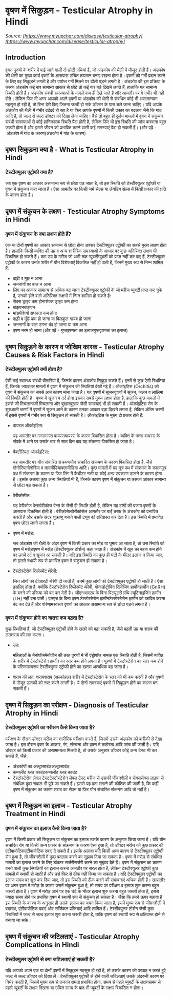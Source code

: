 # वृषण में सिकुड़न - Testicular Atrophy in Hindi
_Source: [https://www.myupchar.com/disease/testicular-atrophy](https://www.myupchar.com/disease/testicular-atrophy)_

## Introduction
वृषण पुरुषों के शरीर में पाई जाने वाली दो छोटी ग्रंथियां हैं, जो अंडकोष की थैली में मौजूद होती हैं। अंडकोष की थैली का मुख्य कार्य वृषणों के आसपास उचित तापमान बनाए रखना होता है। वृषणों को गर्मी प्रदान करने के लिए वह सिकुड़ने लगती है और पर्याप्त गर्मी मिलने पर ढीली पड़ने लगती है। अंडकोष की इस प्रक्रिया के कारण अंडकोष कई बार सामान्य आकार से छोटे तो कई बार बड़े दिखने लगते हैं, हालांकि यह सामान्य स्थिति होती है।
अंडकोष संबंधी समस्याओं के मामले कम ही देखे जाते हैं और आमतौर पर वे गंभीर भी नहीं होते। लेकिन फिर भी अगर आपको अपने वृषणों या अंडकोष की थैली से संबंधित कोई भी असामान्यता महसूस हो रही है, तो बिना देरी किए जितना जल्दी हो सके डॉक्टर के पास चले जाना चाहिए। यदि आपके अंडकोष की थैली में गंभीर दर्ददर्द हो रहा है या फिर आपके वृषणों में किसी प्रकार का बदलाव जैसे कि गांठ आदि है, तो जल्द से जल्द डॉक्टर को दिखा लेना चाहिए।
वैसे तो बहुत ही दुर्लभ मामलों में वृषण में संकुचन संबंधी समस्याओं से कोई हानिकारक स्थिति पैदा होती है, लेकिन फिर भी इस स्थिति की जांच करवाना बहुत जरूरी होता है और इससे जीवन को प्रभावित करने वाली कई समस्याएं पैदा हो सकती हैं।
(और पढ़ें - अंडकोष में गांठ के कारण)अंडकोष में गांठ के कारण)

## वृषण सिकुड़ना क्या है - What is Testicular Atrophy in Hindi
### टेस्टीक्युलर एट्रोफी क्या है?
जब एक वृषण का आकार असामान्य रूप से छोटा पड़ जाता है, तो इस स्थिति को टेस्टीक्युलर एट्रोफी या वृषण में संकुचन कहा जाता है। ऐसा आमतौर पर किसी जर्म सेल्स या लेयडिग सेल्स में किसी प्रकार की क्षति के कारण होता है।


## वृषण में संकुुचन के लक्षण - Testicular Atrophy Symptoms in Hindi
### वृषण में संकुचन के क्या लक्षण होते हैं?
एक या दोनों वृषणों का आकार सामान्य से छोटा होना अक्सर टेस्टीक्युलर एट्रोफी का सबसे मुख्य लक्षण होता है। हालांकि किसी व्यक्ति की उम्र व अन्य शारीरिक समस्याओं के आधार पर कुछ अतिरिक्त लक्षण भी विकसित हो सकते हैं।
कम उम्र के मरीज जो अभी तक प्यूबर्टीप्यूबर्टी को प्राप्त नहीं कर पाए हैं, टेस्टीक्युलर एट्रोफी के कारण उनके शरीर में यौन विशेषताएं विकसित नहीं हो पाती हैं, जिनमें मुख्य रूप से निम्न शामिल हैं:
- दाढ़ी व मूछ न आना
- जननांगों पर बाल न आना
- लिंग का आकार सामान्य से अधिक बढ़ जाना
टेस्टीक्युलर एट्रोफी के जो मरीज प्युबर्टी प्राप्त कर चुके हैं, उनको होने वाले अतिरिक्त लक्षणों में निम्न शामिल हो सकते हैं:
- सेक्स ड्राइव कम होनासेक्स ड्राइव कम होना
- बांझपनबांझपन
- मांसपेशियों सघनता कम होना
- दाढ़ी व मूँछें कम हो जाना या बिलकुल गायब हो जाना
- जननांगों के बाल उगना बंद हो जाना या कम आना
- वृषण नरम हो जाना
(और पढ़ें - गुप्तवृषणता का इलाजगुप्तवृषणता का इलाज)

## वृषण सिकुड़ने के कारण व जोखिम कारक - Testicular Atrophy Causes & Risk Factors in Hindi
### टेस्टीक्युलर एट्रोफी क्यों होता है?
ऐसी कई स्वास्थ्य संबंधी बीमारियां हैं, जिनके कारण अंडकोष सिकुड़ सकते हैं। इनमें से कुछ ऐसी स्थितियां हैं, जिनके ज्यादातर मामलों में वृषण में संकुचन की स्थितियां देखी गई हैं।
ऑर्काइटिस (Orchitis) को वृषण में संकुचन का सबसे आम कारण माना जाता है। यह वृषणों में सूजनवृषणों में सूजन, जलन व लालिमा की स्थिति होती है। वृषण में सूजन व दर्द होना इसका सबसे मुख्य लक्षण होता है, हालांकि कुछ मामलों में इससे जी मिचलानाजी मिचलाना और बुखारबुखार जैसी समस्याएं भी हो सकती हैं। ऑर्काइटिस रोग के शुरुआती चरणों में वृषणों में सूजन आने के कारण उनका आकार बड़ा दिखने लगता है, लेकिन अंतिम चरणों में इससे वृषणों में गंभीर रूप से सिकुड़न हो सकती है। ऑर्काइटिस के मुख्य दो प्रकार होते हैं:
- वायरल ऑर्काइटिस:
	यह आमतौर पर मम्प्समम्प्स वायरसवायरस के कारण विकसित होता है। व्यक्ति के मम्प्स वायरस के संपर्क में आने पर उसके चार से सात दिन बाद यह संक्रमण विकसित हो जाता है।
- बैक्टीरियल ऑर्काइटिस:
	यह आमतौर पर यौन संचारित संक्रमणयौन संचारित संक्रमण के कारण विकसित होता है, जैसे गोनोरियागोनोरिया व क्लामीडियाक्लामीडिया आदि। कुछ मामलों में यह मूत्र पथ में संक्रमण के कारणमूत्र पथ में संक्रमण के कारण या फिर लिंग में कैथीटर नली या कोई अन्य उपकरण डालने के कारण होता है।
इसके अलावा कुछ अन्य स्थितियां भी हैं, जिनके कारण वृषण में संकुचन या उसका आकार सामान्य से छोटा पड़ सकता है।
- वेरीकोसील:
	यह वेरीकोज वेन्सवेरीकोज वेन्स के जैसी ही स्थिति होती है, लेकिन यह टांगों की बजाय वृषणों के आसपास विकसित होती है। वेरीकोसेलवेरीकोसेल आमतौर पर बाईं तरफ के अंडकोष को प्रभावित करती है और उसके अंदर शुक्राणु बनाने वाली ट्यूब को क्षतिग्रस्त कर देता है। इस स्थिति में प्रभावित वृषण छोटा लगने लगता है।
- वृषण में मरोड़:
	जब अंडकोष की थैली के अंदर वृषण में किसी प्रकार का मोड़ या घुमाव आ जाता है, तो उस स्थिति को वृषण में मरोड़वृषण में मरोड़ (टेस्टीक्युलर टोर्शन) कहा जाता है। अंडकोष में खून का बहाव कम होने पर उनमें दर्द व सूजन आ सकती है। यदि इस स्थिति का कुछ ही घंटों के भीतर इलाज न किया जाए, तो इससे स्थायी रूप से प्रभावित वृषण में संकुचन हो सकता है।
- टेस्टोस्टेरोन रिप्लेस्मेंट थेरेपी:
	जिन लोगों को टीआरटी थेरेपी दी जाती है, उनमें कुछ लोगों को टेस्टीक्युलर एट्रोफी हो जाती है। ऐसा इसलिए होता है, क्योंकि टेस्टोस्टेरोन रिप्लेस्मेंट थेरेपी, गोनाडोट्रोपिन रिलीजिंग हार्मोनहार्मोन (GnRH) के बनने की प्रक्रिया को बंद कर देती है। जीएनआरएच के बिना पिटयूटरी ग्रंथि ल्यूटिनाइजिंग हार्मोन (LH) नहीं बना पाती। एलएच के बिना वृषण टेस्टोस्टेरोन हार्मोनटेस्टोस्टेरोन हार्मोन को स्रावित करना बंद कर देते हैं और परिणामस्वरूप वृषणों का आकार असामान्य रूप से छोटा पड़ने लगता है।
### वृषण में संकुचन होने का खतरा कब बढ़ता है?
कुछ स्थितियां हैं, जो टेस्टीक्युलर एट्रोफी होने के खतरे को बढ़ा सकती है, जैसे बढ़ती उम्र या शराब की लतशराब की लत करना।
- उम्र:
	महिलाओं के मेनोपॉजमेनोपॉज की तरह पुरुषों में भी एंड्रोपॉज नामक एक स्थिति होती है, जिसमें व्यक्ति के शरीर में टेस्टोस्टेरोन हार्मोन का स्तर कम होने लगता है। पुरुषों में टेस्टोस्टेरोन का स्तर कम होने के परिणामस्वरूप टेस्टीक्युलर एट्रोफी होने का खतरा अत्यधिक बढ़ जाता है।
- शराब की लत:
शराबशराब (अल्कोहल) शरीर में टेस्टोस्टेरोन के स्तर को भी कम करती है और वृषणों में मौजूद ऊतकों को नष्ट करने लगती है। ये दोनों समस्याएं वृषणों में सिकुड़न होने का कारण बन सकती हैं।

## वृषण में सिकुड़न का परीक्षण - Diagnosis of Testicular Atrophy in Hindi
### टेस्टीक्युलर एट्रोफी का परीक्षण कैसे किया जाता है?
परीक्षण के दौरान डॉक्टर मरीज का शारीरिक परीक्षण करते हैं, जिसमें उसके अंडकोष को बारीकी से देखा जाता है। इस दौरान वृषण के आकार, रंग, संरचना और वृषण में कठोरता आदि जांच की जाती है। यदि डॉक्टर को किसी प्रकार की असामान्यता मिलती है, तो उसके अनुसार डॉक्टर कोई अन्य टेस्ट भी कर सकते हैं, जैसे:
- अंडकोषों का अल्ट्रासाउंडअल्ट्रासाउंड
- कम्पलीट ब्लड काउंटकम्पलीट ब्लड काउंट
- टेस्टोस्टेरोन लेवल टेस्टटेस्टोस्टेरोन लेवल टेस्ट
मरीज से उसकी जीवनशैली व सेक्ससेक्स लाइफ से संबंधित कुछ सवाल भी पूछे जा सकते हैं। इससे यह पता लगाने की कोशिश की जाती है, कि कहीं वृषण में संकुचन का कारण शराब का सेवन या फिर यौन संचारित संक्रमण आदि तो नहीं है।

## वृषण में सिकुड़न का इलाज - Testicular Atrophy Treatment in Hindi
### वृषण में संकुचन का इलाज कैसे किया जाता है?
वृषण में किसी प्रकार की सिकुड़न या संकुचन का इलाज उसके कारण के अनुसार किया जाता है। यदि यौन संचारित रोग या किसी अन्य प्रकार के संक्रमण के कारण ऐसा हुआ है, तो डॉक्टर मरीज को कुछ प्रकार की एंटीबायोटिकएंटीबायोटिक दवाएं दे सकते हैं। इसके अलावा यदि किसी अन्य कारण से टेस्टीक्युलर एट्रोफी रोग हुआ है, तो जीवनशैली में कुछ बदलाव करने का सुझाव दिया जा सकता है। वृषण में मरोड़ से संबंधित मामलों का इलाज करने के लिए डॉक्टर सर्जरीसर्जरी करने का सुझाव देते हैं।
वृषण में संकुचन का कारण बनने वाली कुछ स्थितियों का इलाज करना आमतौर पर सरल होता है, लेकिन टेस्टीक्युलर एट्रोफी कुछ मामलों में स्थायी हो जाती है और उसे फिर से ठीक नहीं किया जा सकता है। यदि टेस्टीक्युलर एट्रोफी का इलाज समय पर शुरु कर दिया जाए, तो इस स्थिति को ठीक करने की संभावनाएं अधिक होती हैं। खासतौर पर अगर वृषण में मरोड़ के कारण उसमें संकुचन हुआ है, तो समय पर परीक्षण व इलाज शुरु करना बहुत जरूरी होता है। वृषण में मरोड़ आने पर एक घंटे के भीतर इलाज शुरु करना बहुत जरूरी होता है, इससे ज्यादा समय होने पर प्रभावित वृषण में स्थायी रूप से संकुचन हो सकता है।
जैसा कि हमने ऊपर बताया है इस स्थिति के कारण के अनुसार ही उसके इलाज का चयन किया जाता है, इसमें मुख्य रूप से जीवनशैली में बदलाव, एंटीबायोटिक दवाएं और सर्जिकल प्रक्रियाएं आदि शामिल हैं। टेस्टीक्युलर टोर्शन जैसी कुछ स्थितियों में जल्द से जल्द इलाज शुरु करना जरूरी होता है, ताकि वृषण को स्थायी रूप से क्षतिग्रस्त होने से बचाया जा सके।

## वृषण में संकुचन की जटिलताएं - Testicular Atrophy Complications in Hindi
### टेस्टीक्युलर एट्रोफी से क्या जटिलताएं हो सकती हैं?
यदि आपको अपने एक या दोनों वृषणों में सिकुड़न महसूस हो रही है, तो उसके कारण की परवाह न करते हुऐ जल्द से जल्द डॉक्टर को दिखा लें। टेस्टीक्युलर एट्रोफी से होने वाली जटिलताएं उसके अंदरुनी कारण पर निर्भर करती हैं, जिसमें मुख्य रूप से प्रजनन क्षमता प्रभावित होना, समय से पहले प्यूबर्टी के लक्षणसमय से पहले प्यूबर्टी के लक्षण दिखना या उचित समय के बाद भी प्युबर्टी के लक्षण विकसित न होना।

